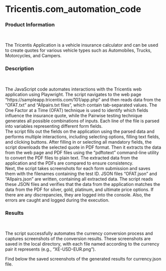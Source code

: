 # Tricentis.com_automation_code

<h3>Product Information</h3><br> <p> The Tricentis Application is a vehicle insurance calculator and can be used to create quotes for various vehicle types such as Automobiles, Trucks, Motorcycles, and Campers.</p>

<h3>Description</h3><br> <p>The JavaScript code automates interactions with the Tricentis web application using Playwright. The script navigates to the web page “https://sampleapp.tricentis.com/101/app.php” and then reads data from the “OFAT.txt” and “Allpairs.txt files”, which contain tab-separated values. The One Factor at a Time (OFAT) technique is used to identify which fields influence the insurance quote, while the Pairwise testing technique generates all possible combinations of inputs. Each line of the file is parsed into variables representing different form fields.<br> 
The script fills out the fields on the application using the parsed data and performs multiple interactions, including selecting options, filling text fields, and clicking buttons. After filling in or selecting all mandatory fields, the script downloads the selected quote in PDF format. Then it extracts the data from the web page and PDF files using the “pdftotext” command-line utility to convert the PDF files to plain text. The extracted data from the application and the PDFs are compared to ensure consistency.<br>
Next, the script takes screenshots for each form submission and saves them with the filenames containing the test ID. JSON files “OFAT.json” and “Allpairs.json” are written, containing all extracted data. The script reads these JSON files and verifies that the data from the application matches the data from the PDF for silver, gold, platinum, and ultimate price options. If there are any discrepancies, they are logged into the console. Also, the errors are caught and logged during the execution.
</p>
<h3>Results</h3><br>
<p>The script successfully automates the currency conversion process and captures screenshots of the conversion results. These screenshots are saved in the local directory, with each file named according to the currency pair it represents (e.g., “XE-USD-EUR.png”).</p>
<p>Find below the saved screenshots of the generated results for currency.json file.</p>
